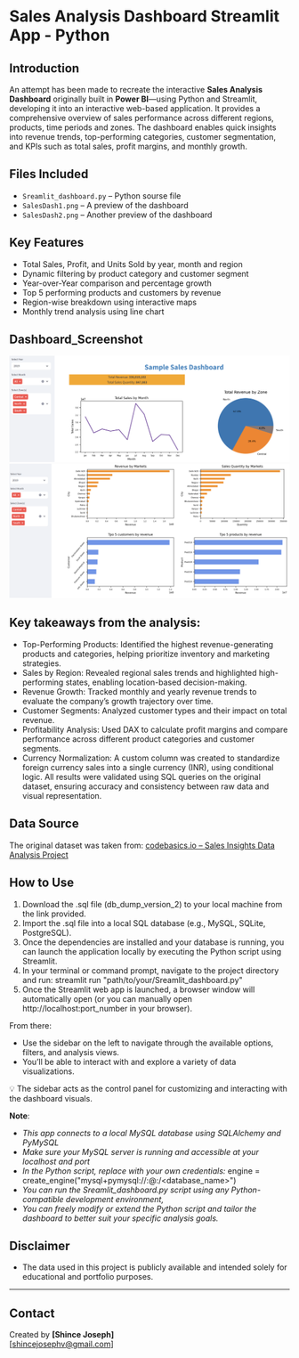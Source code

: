 #  Sales Analysis Dashboard Streamlit App - Python

##  Introduction
An attempt has been made to recreate the interactive **Sales Analysis Dashboard** originally built in **Power BI**—using Python and Streamlit, developing it into an interactive web-based application. It provides a comprehensive overview of sales performance across different regions, products, time periods and zones. The dashboard enables quick insights into revenue trends, top-performing categories, customer segmentation, and KPIs such as total sales, profit margins, and monthly growth.

##  Files Included
- `Sreamlit_dashboard.py` – Python sourse file
- `SalesDash1.png` – A preview of the dashboard
- `SalesDash2.png` – Another preview of the dashboard
##  Key Features

- Total Sales, Profit, and Units Sold by year, month and region
- Dynamic filtering by product category and customer segment
- Year-over-Year comparison and percentage growth
- Top 5 performing products and customers by revenue
- Region-wise breakdown using interactive maps
- Monthly trend analysis using line chart

 ##  Dashboard_Screenshot
<img width="800" alt="Dashboard" src="https://github.com/shince455/Hardware-Sales-Analysis-Dashboard-Streamlit-Python/blob/main/SalesDash1.png" />
<img width="800" alt="Dashboard" src="https://github.com/shince455/Hardware-Sales-Analysis-Dashboard-Streamlit-Python/blob/main/SalesDash2.png" />

## Key takeaways from the analysis:

- Top-Performing Products: Identified the highest revenue-generating products and categories, helping prioritize inventory and marketing strategies.
- Sales by Region: Revealed regional sales trends and highlighted high-performing states, enabling location-based decision-making.
- Revenue Growth: Tracked monthly and yearly revenue trends to evaluate the company’s growth trajectory over time.
- Customer Segments: Analyzed customer types and their impact on total revenue.
- Profitability Analysis: Used DAX to calculate profit margins and compare performance across different product categories and customer segments.
- Currency Normalization: A custom column was created to standardize foreign currency sales into a single currency (INR), using conditional logic.
All results were validated using SQL queries on the original dataset, ensuring accuracy and consistency between raw data and visual representation.

##  Data Source

The original dataset was taken from:
[codebasics.io – Sales Insights Data Analysis Project](https://codebasics.io/resources/sales-insights-data-analysis-project)

##  How to Use

1. Download the .sql file (db_dump_version_2) to your local machine from the link provided.
2. Import the .sql file into a local SQL database (e.g., MySQL, SQLite, PostgreSQL).
3. Once the dependencies are installed and your database is running, you can launch the application locally by executing the Python script using Streamlit.
4. In your terminal or command prompt, navigate to the project directory and run: streamlit run "path/to/your/Sreamlit_dashboard.py"
5. Once the Streamlit web app is launched, a browser window will automatically open (or you can manually open http://localhost:port_number in your browser).

From there:
- Use the sidebar on the left to navigate through the available options, filters, and analysis views.
- You’ll be able to interact with and explore a variety of data visualizations.

💡 The sidebar acts as the control panel for customizing and interacting with the dashboard visuals.

 
 **Note**: 
- *This app connects to a local MySQL database using SQLAlchemy and PyMySQL*
- *Make sure your MySQL server is running and accessible at your localhost and port*
- *In the Python script, replace with your own credentials:*
  engine = create_engine("mysql+pymysql://<username>:<password>@<host>:<port>/<database_name>")
- *You can run the Sreamlit_dashboard.py script using any Python-compatible development environment,*
- *You can freely modify or extend the Python script and tailor the dashboard to better suit your specific analysis goals.*


##  Disclaimer

- The data used in this project is publicly available and intended solely for educational and portfolio purposes.


---

## Contact

Created by **[Shince Joseph]**  
[shincejosephv@gmail.com] 
